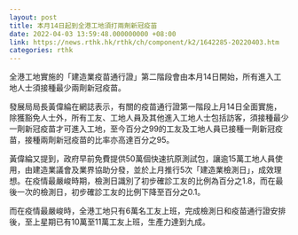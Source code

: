 ```yaml
---
layout: post
title: 本月14日起到全港工地須打兩劑新冠疫苗
date: 2022-04-03 13:59:48.000000000 +08:00
link: https://news.rthk.hk/rthk/ch/component/k2/1642285-20220403.htm
categories: rthk
---
```


全港工地實施的「建造業疫苗通行證」第二階段會由本月14日開始，所有進入工地人士須接種最少兩劑新冠疫苗。

發展局局長黃偉綸在網誌表示，有關的疫苗通行證第一階段上月14日全面實施，除獲豁免人士外，所有工友、工地人員及其他進入工地人士包括訪客，須接種最少一劑新冠疫苗才可進入工地，至今百分之99的工友及工地人員已接種一劑新冠疫苗，接種兩劑新冠疫苗的比率亦高達百分之95。

黃偉綸又提到，政府早前免費提供50萬個快速抗原測試包，讓逾15萬工地人員使用，由建造業議會及業界協助分發，並於上月推行5次「建造業檢測日」，成效理想。在疫情最嚴峻時期，檢測日識別了初步確診工友的比例為百分之1.8，而在最後一次的檢測日，初步確診工友的比例下降至百分之0.1。

而在疫情最嚴峻時，全港工地只有6萬名工友上班，完成檢測日和疫苗通行證安排後，至上星期已有10萬至11萬工友上班，生產力達到九成。
